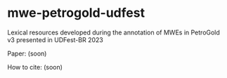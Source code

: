 # mwe-petrogold-udfest
Lexical resources developed during the annotation of MWEs in PetroGold v3 presented in UDFest-BR 2023

Paper: (soon)

How to cite: (soon)
